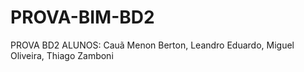 # PROVA-BIM-BD2
PROVA BD2 ALUNOS: Cauã Menon Berton, Leandro Eduardo, Miguel Oliveira, Thiago Zamboni
